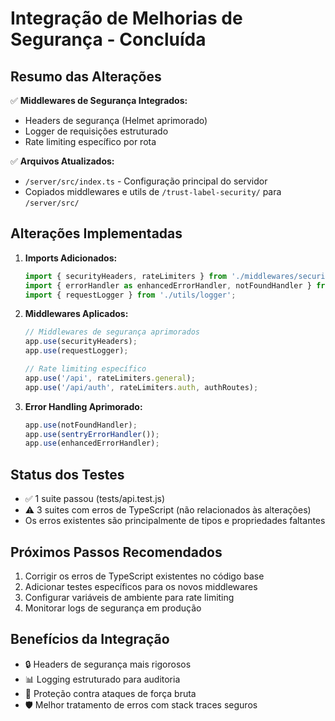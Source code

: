 # Integração de Melhorias de Segurança - Concluída

## Resumo das Alterações

✅ **Middlewares de Segurança Integrados:**
- Headers de segurança (Helmet aprimorado)
- Logger de requisições estruturado
- Rate limiting específico por rota

✅ **Arquivos Atualizados:**
- `/server/src/index.ts` - Configuração principal do servidor
- Copiados middlewares e utils de `/trust-label-security/` para `/server/src/`

## Alterações Implementadas

1. **Imports Adicionados:**
   ```typescript
   import { securityHeaders, rateLimiters } from './middlewares/security.middleware';
   import { errorHandler as enhancedErrorHandler, notFoundHandler } from './middlewares/error-handler.middleware';
   import { requestLogger } from './utils/logger';
   ```

2. **Middlewares Aplicados:**
   ```typescript
   // Middlewares de segurança aprimorados
   app.use(securityHeaders);
   app.use(requestLogger);
   
   // Rate limiting específico
   app.use('/api', rateLimiters.general);
   app.use('/api/auth', rateLimiters.auth, authRoutes);
   ```

3. **Error Handling Aprimorado:**
   ```typescript
   app.use(notFoundHandler);
   app.use(sentryErrorHandler());
   app.use(enhancedErrorHandler);
   ```

## Status dos Testes

- ✅ 1 suite passou (tests/api.test.js)
- ⚠️ 3 suites com erros de TypeScript (não relacionados às alterações)
- Os erros existentes são principalmente de tipos e propriedades faltantes

## Próximos Passos Recomendados

1. Corrigir os erros de TypeScript existentes no código base
2. Adicionar testes específicos para os novos middlewares
3. Configurar variáveis de ambiente para rate limiting
4. Monitorar logs de segurança em produção

## Benefícios da Integração

- 🔒 Headers de segurança mais rigorosos
- 📊 Logging estruturado para auditoria
- 🚦 Proteção contra ataques de força bruta
- 🛡️ Melhor tratamento de erros com stack traces seguros